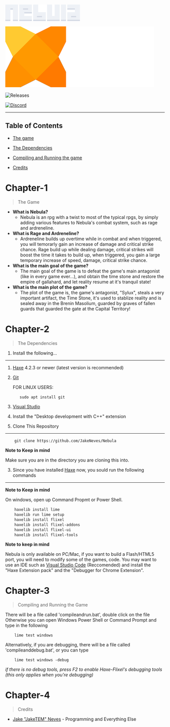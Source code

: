 ![Nebula](doc/images/nebula.png)

![Made Using Haxe](doc/images/madeUsingHaxe.png)

![Releases](https://img.shields.io/github/commits-since/JakeNeves/Nebula/latest?include_prereleases&label=latest%20Build)

[![Discord](https://img.shields.io/discord/339097562814611456?label=jake's%20lounge)](https://discord.gg/HUJ8KUSAjC)

----------------------

## Table of Contents

* [The game](#chapter-1)

* [The Dependencies](#chapter-2)

* [Compiling and Running the game](#chapter-3)

* [Credits](#chapter-4)

# Chapter-1

 >The Game
 - **What is Nebula?**
     - Nebula is an rpg with a twist to most of the typical rpgs, by simply adding
       various features to Nebula's combat system, such as rage and ardreneline.
 - **What is Rage and Ardreneline?**
     - Ardreneline builds up overtime while in combat and when triggered, you will
       temorarly gain an increase of damage and critical strike chance. Rage build up while dealing damage, critical strikes will boost the time it takes to build up, when triggered, you gain a large temporary increase of speed, damage, critical strike chance.
 - **What is the main goal of the game?**
     - The main goal of the game is to defeat the game's main antagonist (like in every game ever...), and obtain the time stone and restore the empire of gallahard, and let reality resume at it's tranquil state!
 - **What is the main plot of the game?**
     - The plot of the game is, the game's antagonist, "Sylux", steals a very    important artifact, the Time Stone, it's used to stablize reality and is sealed away in the Brenin Masolium, guarded by graves of fallen guards that guarded the gate at the Capital Territory!

# Chapter-2

 >The Dependencies
 1. Install the following...

----

  1. [Haxe](https://haxe.org/download) 4.2.3 or newer (latest version is recommended)
  2. [Git](https://git-scm.com/downloads)
 
        FOR LINUX USERS:
    
            sudo apt install git

  3. [Visual Studio](https://visualstudio.microsoft.com/)

  4. Install the "Desktop development with C++" extension

 2. Clone This Repository

----

        git clone https://github.com/JakeNeves/Nebula

 **Note to Keep in mind**

 Make sure you are in the directory you are cloning this into.

 3. Since you have installed [Haxe](https://haxe.org) now, you sould run the following commands

----

 **Note to Keep in mind**

 On windows, open up Command Propmt or Power Shell.

        haxelib install lime
        haxelib run lime setup
        haxelib install flixel
        haxelib install flixel-addons
        haxelib install flixel-ui
        haxelib install flixel-tools

**Note to keep in mind**

Nebula is only available on PC/Mac, if you want to build a Flash/HTML5 port, you will need to modify some of the games, code. You may want to use an IDE such as [Visual Studio Code](https://code.visualstudio.com/) (Reccomended) and install the "Haxe Extension pack" and the "Debugger for Chrome Extension".

# Chapter-3
> Compiling and Running the Game

 There will be a file called 'compileandrun.bat', double click on the file Otherwise you can open Windows Power Shell or Command Prompt and type in the following
    
        lime test windows

 Alternatively, if you are debugging, there will be a file called 'compileanddebug.bat', or you can type
    
        lime test windows -debug

 *if there is no debug tools, press F2 to enable Haxe-Flixel's debugging tools (this only applies when you're debugging)*

# Chapter-4

> Credits

 - [Jake "JakeTEM" Neves](https://www.youtube.com/channel/UCaPYj8aYX30iDGOP7B9HUIQ) - Programming and Everything Else